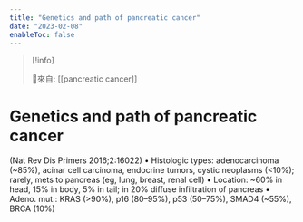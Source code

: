 ```yaml
---
title: "Genetics and path of pancreatic cancer"
date: "2023-02-08"
enableToc: false
---
```


> [!info] 
> 
> 🌱來自: [[pancreatic cancer]]

# Genetics and path of pancreatic cancer
(Nat Rev Dis Primers 2016;2:16022)
• Histologic types: adenocarcinoma (~85%), acinar cell carcinoma, endocrine tumors, cystic neoplasms (<10%); rarely, mets to pancreas (eg, lung, breast, renal cell)
• Location: ~60% in head, 15% in body, 5% in tail; in 20% diffuse infiltration of pancreas
• Adeno. mut.: KRAS (>90%), p16 (80–95%), p53 (50–75%), SMAD4 (~55%), BRCA (10%)
